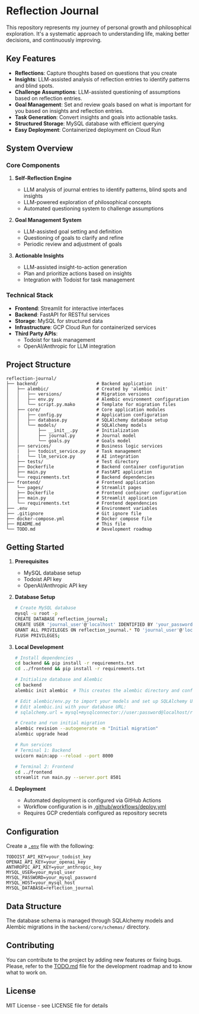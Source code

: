 # Reflection Journal

This repository represents my journey of personal growth and philosophical exploration. It's a systematic approach to understanding life, making better decisions, and continuously improving.

## Key Features

- **Reflections**: Capture thoughts based on questions that you create
- **Insights**: LLM-assisted analysis of reflection entries to identify patterns and blind spots.
- **Challenge Assumptions**: LLM-assisted questioning of assumptions based on reflection entries.
- **Goal Management**: Set and review goals based on what is important for you based on insights and reflection entries.
- **Task Generation**: Convert insights and goals into actionable tasks.
- **Structured Storage**: MySQL database with efficient querying
- **Easy Deployment**: Containerized deployment on Cloud Run

## System Overview

### Core Components

1. **Self-Reflection Engine**
   - LLM analysis of journal entries to identify patterns, blind spots and insights
   - LLM-powered exploration of philosophical concepts
   - Automated questioning system to challenge assumptions

2. **Goal Management System**
   - LLM-assisted goal setting and definition
   - Questioning of goals to clarify and refine
   - Periodic review and adjustment of goals

3. **Actionable Insights**
   - LLM-assisted insight-to-action generation 
   - Plan and prioritize actions based on insights
   - Integration with Todoist for task management

### Technical Stack

- **Frontend**: Streamlit for interactive interfaces
- **Backend**: FastAPI for RESTful services
- **Storage**: MySQL for structured data
- **Infrastructure**: GCP Cloud Run for containerized services
- **Third Party APIs**: 
  - Todoist for task management
  - OpenAI/Anthropic for LLM integration

## Project Structure

```
reflection-journal/
├── backend/                      # Backend application
│   ├── alembic/                  # Created by 'alembic init'
│   │   ├── versions/             # Migration versions
│   │   ├── env.py                # Alembic environment configuration
│   │   └── script.py.mako        # Template for migration files
│   ├── core/                     # Core application modules
│   │   ├── config.py             # Application configuration
│   │   ├── database.py           # SQLAlchemy database setup
│   │   └── models/               # SQLAlchemy models
│   │       ├── __init__.py       # Initialization
│   │       ├── journal.py        # Journal model
│   │       └── goals.py          # Goals model
│   ├── services/                 # Business logic services
│   |   ├── todoist_service.py    # Task management
│   |   └── llm_service.py        # AI integration
│   ├── tests/                    # Test directory
│   ├── Dockerfile                # Backend container configuration
│   ├── main.py                   # FastAPI application
│   └── requirements.txt          # Backend dependencies
├── frontend/                     # Frontend application
│   └── pages/                    # Streamlit pages     
│   ├── Dockerfile                # Frontend container configuration
│   ├── main.py                   # Streamlit application
│   └── requirements.txt          # Frontend dependencies
├── .env                          # Environment variables
├── .gitignore                    # Git ignore file
├── docker-compose.yml            # Docker compose file
├── README.md                     # This file
└── TODO.md                       # Development roadmap
```

## Getting Started

1. **Prerequisites**
   - MySQL database setup
   - Todoist API key
   - OpenAI/Anthropic API key

2. **Database Setup**
   ```bash
   # Create MySQL database
   mysql -u root -p
   CREATE DATABASE reflection_journal;
   CREATE USER 'journal_user'@'localhost' IDENTIFIED BY 'your_password';
   GRANT ALL PRIVILEGES ON reflection_journal.* TO 'journal_user'@'localhost';
   FLUSH PRIVILEGES;
   ```

3. **Local Development**
   ```bash
   # Install dependencies
   cd backend && pip install -r requirements.txt
   cd ../frontend && pip install -r requirements.txt

   # Initialize database and Alembic
   cd backend
   alembic init alembic  # This creates the alembic directory and configuration

   # Edit alembic/env.py to import your models and set up SQLAlchemy URL
   # Edit alembic.ini with your database URL:
   # sqlalchemy.url = mysql+mysqlconnector://user:password@localhost/reflection_journal
   
   # Create and run initial migration
   alembic revision --autogenerate -m "Initial migration"
   alembic upgrade head

   # Run services
   # Terminal 1: Backend
   uvicorn main:app --reload --port 8000

   # Terminal 2: Frontend  
   cd ../frontend
   streamlit run main.py --server.port 8501
   ```

4. **Deployment**
   - Automated deployment is configured via GitHub Actions
   - Workflow configuration is in [.github/workflows/deploy.yml](.github/workflows/deploy.yml)
   - Requires GCP credentials configured as repository secrets

## Configuration

Create a [`.env`](.env) file with the following:
```
TODOIST_API_KEY=your_todoist_key
OPENAI_API_KEY=your_openai_key
ANTHROPIC_API_KEY=your_anthropic_key
MYSQL_USER=your_mysql_user
MYSQL_PASSWORD=your_mysql_password
MYSQL_HOST=your_mysql_host
MYSQL_DATABASE=reflection_journal
```

## Data Structure

The database schema is managed through SQLAlchemy models and Alembic migrations in the `backend/core/schemas/` directory.

## Contributing

You can contribute to the project by adding new features or fixing bugs. Please, refer to the [TODO.md](TODO.md) file for the development roadmap and to know what to work on.

## License

MIT License - see LICENSE file for details